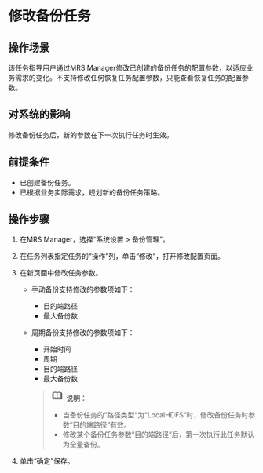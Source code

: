 # 修改备份任务<a name="mrs_01_0558"></a>

## 操作场景<a name="zh-cn_topic_0035271580_section4592770114628"></a>

该任务指导用户通过MRS Manager修改已创建的备份任务的配置参数，以适应业务需求的变化。不支持修改任何恢复任务配置参数，只能查看恢复任务的配置参数。

## 对系统的影响<a name="zh-cn_topic_0035271580_section17743278114648"></a>

修改备份任务后，新的参数在下一次执行任务时生效。

## 前提条件<a name="zh-cn_topic_0035271580_section1999999114656"></a>

-   已创建备份任务。
-   已根据业务实际需求，规划新的备份任务策略。

## 操作步骤<a name="zh-cn_topic_0035271580_section739059411472"></a>

1.  在MRS Manager，选择“系统设置 \> 备份管理”。
2.  在任务列表指定任务的“操作”列，单击“修改“，打开修改配置页面。
3.  在新页面中修改任务参数。
    -   手动备份支持修改的参数项如下：
        -   目的端路径
        -   最大备份数

    -   周期备份支持修改的参数项如下：

        -   开始时间
        -   周期
        -   目的端路径
        -   最大备份数

        >![](public_sys-resources/icon-note.gif) **说明：** 
        >-   当备份任务的“路径类型“为“LocalHDFS“时，修改备份任务时参数“目的端路径“有效。
        >-   修改某个备份任务参数“目的端路径”后，第一次执行此任务默认为全量备份。


4.  单击“确定”保存。


